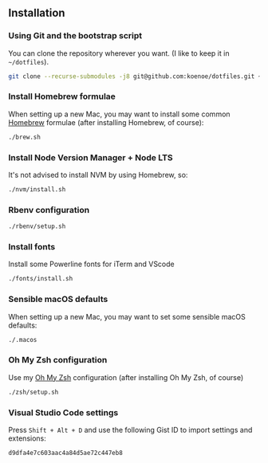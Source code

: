 ## Installation

### Using Git and the bootstrap script

You can clone the repository wherever you want. (I like to keep it in `~/dotfiles`).

```bash
git clone --recurse-submodules -j8 git@github.com:koenoe/dotfiles.git ~/dotfiles && cd ~/dotfiles
```

### Install Homebrew formulae

When setting up a new Mac, you may want to install some common [Homebrew](https://brew.sh/) formulae (after installing Homebrew, of course):

```bash
./brew.sh
```

### Install Node Version Manager + Node LTS

It's not advised to install NVM by using Homebrew, so:
```bash
./nvm/install.sh
```

### Rbenv configuration

```bash
./rbenv/setup.sh
```

### Install fonts

Install some Powerline fonts for iTerm and VScode
```bash
./fonts/install.sh
```

### Sensible macOS defaults

When setting up a new Mac, you may want to set some sensible macOS defaults:

```bash
./.macos
```

### Oh My Zsh configuration

Use my [Oh My Zsh](https://github.com/robbyrussell/oh-my-zsh) configuration (after installing Oh My Zsh, of course)

```bash
./zsh/setup.sh
```

### Visual Studio Code settings

Press `Shift + Alt + D` and use the following Gist ID to import settings and extensions:

```bash
d9dfa4e7c603aac4a84d5ae72c447eb8
```
